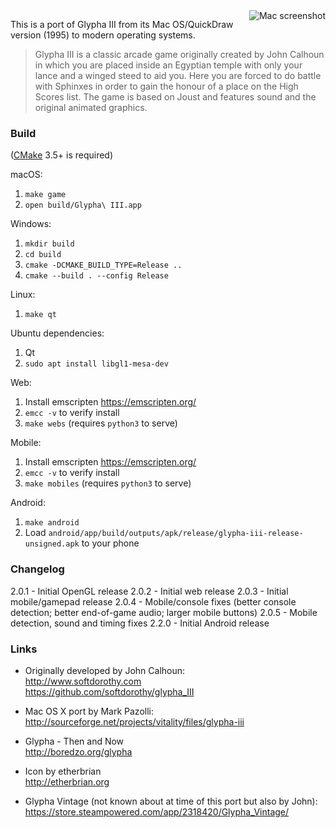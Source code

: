 <img src="/screenshot_mac.png?raw=true" alt="Mac screenshot" align="right">

This is a port of Glypha III from its Mac OS/QuickDraw version (1995) to modern operating systems.

> Glypha III is a classic arcade game originally created by John Calhoun in which you are placed inside an Egyptian temple with only your lance and a winged steed to aid you. Here you are forced to do battle with Sphinxes in order to gain the honour of a place on the High Scores list. The game is based on Joust and features sound and the original animated graphics.

### Build

([CMake](https://cmake.org) 3.5+ is required)

macOS:

1. `make game`
2. `open build/Glypha\ III.app`

Windows:

1. `mkdir build`
2. `cd build`
3. `cmake -DCMAKE_BUILD_TYPE=Release ..`
4. `cmake --build . --config Release`

Linux:

1. `make qt`

Ubuntu dependencies:
1. Qt
2. `sudo apt install libgl1-mesa-dev`

Web:

1. Install emscripten https://emscripten.org/
2. `emcc -v` to verify install
3. `make webs` (requires `python3` to serve)

Mobile:

1. Install emscripten https://emscripten.org/
2. `emcc -v` to verify install
3. `make mobiles` (requires `python3` to serve)

Android:

1. `make android`
2. Load `android/app/build/outputs/apk/release/glypha-iii-release-unsigned.apk` to your phone

### Changelog

2.0.1 - Initial OpenGL release
2.0.2 - Initial web release
2.0.3 - Initial mobile/gamepad release
2.0.4 - Mobile/console fixes (better console detection; better end-of-game audio; larger mobile buttons)
2.0.5 - Mobile detection, sound and timing fixes
2.2.0 - Initial Android release

### Links

- Originally developed by John Calhoun:  
<http://www.softdorothy.com>  
<https://github.com/softdorothy/glypha_III>

- Mac OS X port by Mark Pazolli:  
<http://sourceforge.net/projects/vitality/files/glypha-iii>

- Glypha - Then and Now  
<http://boredzo.org/glypha>

- Icon by etherbrian  
<http://etherbrian.org>

- Glypha Vintage (not known about at time of this port but also by John):
<https://store.steampowered.com/app/2318420/Glypha_Vintage/>
